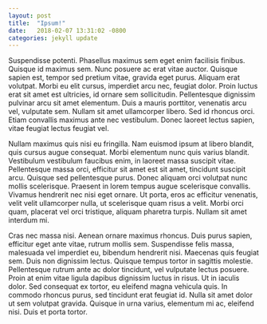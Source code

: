 ```yaml
---
layout: post
title:  "Ipsum!"
date:   2018-02-07 13:31:02 -0800
categories: jekyll update
---
```

Suspendisse potenti. Phasellus maximus sem eget enim facilisis finibus. Quisque id maximus sem. Nunc posuere ac erat vitae auctor. Quisque sapien est, tempor sed pretium vitae, gravida eget purus. Aliquam erat volutpat. Morbi eu elit cursus, imperdiet arcu nec, feugiat dolor. Proin luctus erat sit amet est ultricies, id ornare sem sollicitudin. Pellentesque dignissim pulvinar arcu sit amet elementum. Duis a mauris porttitor, venenatis arcu vel, vulputate sem. Nullam sit amet ullamcorper libero. Sed id rhoncus orci. Etiam convallis maximus ante nec vestibulum. Donec laoreet lectus sapien, vitae feugiat lectus feugiat vel.

Nullam maximus quis nisi eu fringilla. Nam euismod ipsum at libero blandit, quis cursus augue consequat. Morbi elementum nunc quis varius blandit. Vestibulum vestibulum faucibus enim, in laoreet massa suscipit vitae. Pellentesque massa orci, efficitur sit amet est sit amet, tincidunt suscipit arcu. Quisque sed pellentesque purus. Donec aliquam orci volutpat nunc mollis scelerisque. Praesent in lorem tempus augue scelerisque convallis. Vivamus hendrerit nec nisi eget ornare. Ut porta, eros ac efficitur venenatis, velit velit ullamcorper nulla, ut scelerisque quam risus a velit. Morbi orci quam, placerat vel orci tristique, aliquam pharetra turpis. Nullam sit amet interdum mi.

Cras nec massa nisi. Aenean ornare maximus rhoncus. Duis purus sapien, efficitur eget ante vitae, rutrum mollis sem. Suspendisse felis massa, malesuada vel imperdiet eu, bibendum hendrerit nisi. Maecenas quis feugiat sem. Duis non dignissim lectus. Quisque tempus tortor in sagittis molestie. Pellentesque rutrum ante ac dolor tincidunt, vel vulputate lectus posuere. Proin at enim vitae ligula dapibus dignissim luctus in risus. Ut in iaculis dolor. Sed consequat ex tortor, eu eleifend magna vehicula quis. In commodo rhoncus purus, sed tincidunt erat feugiat id. Nulla sit amet dolor ut sem volutpat gravida. Quisque in urna varius, elementum mi ac, eleifend nisi. Duis et porta tortor.